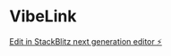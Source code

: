 # VibeLink

[Edit in StackBlitz next generation editor ⚡️](https://stackblitz.com/~/github.com/RomanShishlov/VibeLink)